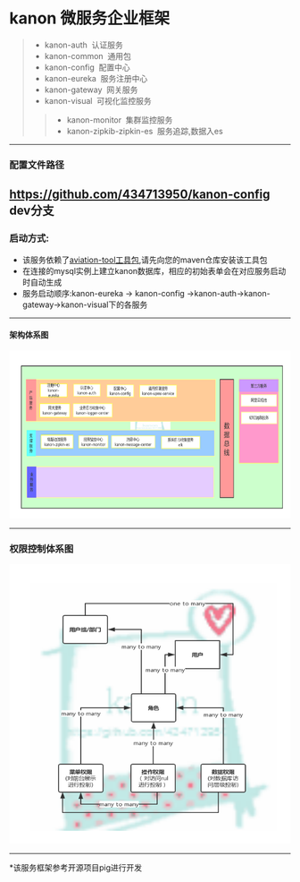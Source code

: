 # kanon 微服务企业框架
>* kanon-auth&nbsp;&nbsp;认证服务
>* kanon-common&nbsp;&nbsp;通用包
>* kanon-config&nbsp;&nbsp;配置中心
>* kanon-eureka&nbsp;&nbsp;服务注册中心
>* kanon-gateway&nbsp;&nbsp;网关服务
>* kanon-visual&nbsp;&nbsp;可视化监控服务
>>* kanon-monitor&nbsp;&nbsp;集群监控服务
>>* kanon-zipkib-zipkin-es&nbsp;&nbsp;服务追踪,数据入es
---
### 配置文件路径
https://github.com/434713950/kanon-config dev分支
---
 ### 启动方式:
 * 该服务依赖了[aviation-tool工具包](https://github.com/434713950/aviation-tool.git),请先向您的maven仓库安装该工具包
 * 在连接的mysql实例上建立kanon数据库，相应的初始表单会在对应服务启动时自动生成
 * 服务启动顺序:kanon-eureka -> kanon-config ->kanon-auth->kanon-gateway->kanon-visual下的各服务
---
#### 架构体系图
<img src="src/image/kanon_framework.jpg" width=100% height="300">

---
### 权限控制体系图
<img src="src/image/auth.jpg" width=100% height="500">

---

*该服务框架参考开源项目pig进行开发
